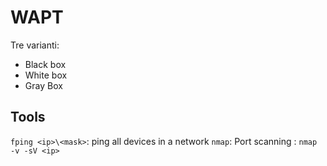 # WAPT
Tre varianti:
- Black box
- White box
- Gray Box

## Tools
`fping <ip>\<mask>`: ping all devices in a network
`nmap`: Port scanning
: `nmap -v -sV <ip>`